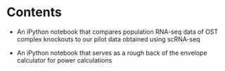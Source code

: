 # Contents

* An iPython notebook that compares population RNA-seq data of OST complex knockouts to our pilot data obtained using scRNA-seq

* An iPython notebook that serves as a rough back of the envelope calculator for power calculations

